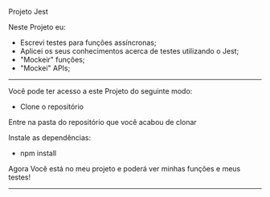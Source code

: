 Projeto Jest

Neste Projeto eu:
- Escrevi testes para funções assíncronas;
- Aplicei os seus conhecimentos acerca de testes utilizando o Jest;
- "Mockeir" funções;
- "Mockei" APIs;

---
Você pode ter acesso a este Projeto do seguinte modo:

* Clone o repositório

Entre na pasta do repositório que você acabou de clonar

Instale as dependências:

* npm install

Agora Você está no meu projeto e poderá ver minhas funções e meus testes!

---
